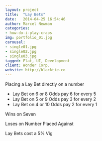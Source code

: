 ```yaml
---
layout: project
title:  "Lay Bets"
date:   2014-04-25 16:54:46
author: Marcel Newman
categories:
- how-do-i-play-craps
img: portfolio_01.jpg
carousel:
- single01.jpg
- single02.jpg
- single03.jpg
tagged: Flat, UI, Development
client: Wonder Corp.
website: http://blacktie.co
---
```

Placing a Lay Bet directly on a number

- Lay Bet on 6 or 8 Odds pay 6 for every 5
- Lay Bet on 5 or 9 Odds pay 3 for every 2
- Lay Bet on 4 or 10 Odds pay 2 for every 1

Wins on Seven

Loses on Number Placed Against

Lay Bets cost a 5% Vig
